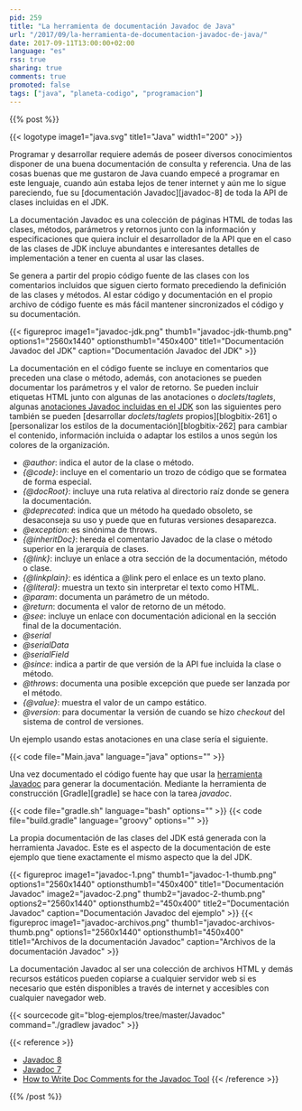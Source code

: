 ```yaml
---
pid: 259
title: "La herramienta de documentación Javadoc de Java"
url: "/2017/09/la-herramienta-de-documentacion-javadoc-de-java/"
date: 2017-09-11T13:00:00+02:00
language: "es"
rss: true
sharing: true
comments: true
promoted: false
tags: ["java", "planeta-codigo", "programacion"]
---
```


{{% post %}}

{{< logotype image1="java.svg" title1="Java" width1="200" >}}

Programar y desarrollar requiere además de poseer diversos conocimientos disponer de una buena documentación de consulta y referencia. Una de las cosas buenas que me gustaron de Java cuando empecé a programar en este lenguaje, cuando aún estaba lejos de tener internet y aún me lo sigue pareciendo, fue su [documentación Javadoc][javadoc-8] de toda la API de clases incluidas en el JDK.

La documentación Javadoc es una colección de páginas HTML de todas las clases, métodos, parámetros y retornos junto con la información y especificaciones que quiera incluir el desarrollador de la API que en el caso de las clases de JDK incluye abundantes e interesantes detalles de implementación a tener en cuenta al usar las clases.

Se genera a partir del propio código fuente de las clases con los comentarios incluidos que siguen cierto formato precediendo la definición de las clases y métodos. Al estar código y documentación en el propio archivo de código fuente es más fácil mantener sincronizados el código y su documentación.

{{< figureproc
    image1="javadoc-jdk.png" thumb1="javadoc-jdk-thumb.png" options1="2560x1440" optionsthumb1="450x400" title1="Documentación Javadoc del JDK"
    caption="Documentación Javadoc del JDK" >}}

La documentación en el código fuente se incluye en comentarios que preceden una clase o método, además, con anotaciones se pueden documentar los parámetros y el valor de retorno. Se pueden incluir etiquetas HTML junto con algunas de las anotaciones o _doclets_/_taglets_, algunas [anotaciones Javadoc incluidas en el JDK](https://docs.oracle.com/javase/8/docs/technotes/tools/windows/javadoc.html#javadoctags) son las siguientes pero también se pueden [desarrollar _doclets_/_taglets_ propios][blogbitix-261] o [personalizar los estilos de la documentación][blogbitix-262] para cambiar el contenido, información incluida o adaptar los estilos a unos según los colores de la organización.

* _@author_: indica el autor de la clase o método.
* _{@code}_: incluye en el comentario un trozo de código que se formatea de forma especial.
* _{@docRoot}_: incluye una ruta relativa al directorio raíz donde se genera la documentación.
* _@deprecated_: indica que un método ha quedado obsoleto, se desaconseja su uso y puede que en futuras versiones desaparezca.
* _@exception_: es sinónima de throws.
* _{@inheritDoc}_: hereda el comentario Javadoc de la clase o método superior en la jerarquía de clases.
* _{@link}_: incluye un enlace a otra sección de la documentación, método o clase.
* _{@linkplain}_: es idéntica a @link pero el enlace es un texto plano.
* _{@literal}_: muestra un texto sin interpretar el texto como HTML.
* _@param_: documenta un parámetro de un método.
* _@return_: documenta el valor de retorno de un método.
* _@see_: incluye un enlace con documentación adicional en la sección final de la documentación.
* _@serial_
* _@serialData_
* _@serialField_
* _@since_: indica a partir de que versión de la API fue incluida la clase o método.
* _@throws_: documenta una posible excepción que puede ser lanzada por el método.
* _{@value}_: muestra el valor de un campo estático.
* _@version_: para documentar la versión de cuando se hizo _checkout_ del sistema de control de versiones.

Un ejemplo usando estas anotaciones en una clase sería el siguiente.

{{< code file="Main.java" language="java" options="" >}}

Una vez documentado el código fuente hay que usar la [herramienta Javadoc](https://docs.oracle.com/javase/8/docs/technotes/tools/windows/javadoc.html) para generar la documentación. Mediante la herramienta de construcción [Gradle][gradle] se hace con la tarea _javadoc_.

{{< code file="gradle.sh" language="bash" options="" >}}
{{< code file="build.gradle" language="groovy" options="" >}}

La propia documentación de las clases del JDK está generada con la herramienta Javadoc. Este es el aspecto de la documentación de este ejemplo que tiene exactamente el mismo aspecto que la del JDK.

{{< figureproc
    image1="javadoc-1.png" thumb1="javadoc-1-thumb.png" options1="2560x1440" optionsthumb1="450x400" title1="Documentación Javadoc"
    image2="javadoc-2.png" thumb2="javadoc-2-thumb.png" options2="2560x1440" optionsthumb2="450x400" title2="Documentación Javadoc"
    caption="Documentación Javadoc del ejemplo" >}}
{{< figureproc
    image1="javadoc-archivos.png" thumb1="javadoc-archivos-thumb.png" options1="2560x1440" optionsthumb1="450x400" title1="Archivos de la documentación Javadoc"
    caption="Archivos de la documentación Javadoc" >}}

La documentación Javadoc al ser una colección de archivos HTML y demás recursos estáticos pueden copiarse a cualquier servidor web si es necesario que estén disponibles a través de internet y accesibles con cualquier navegador web.

{{< sourcecode git="blog-ejemplos/tree/master/Javadoc" command="./gradlew javadoc" >}}

{{< reference >}}
* [Javadoc 8](https://docs.oracle.com/javase/8/docs/technotes/tools/windows/javadoc.html)
* [Javadoc 7](https://docs.oracle.com/javase/7/docs/technotes/tools/windows/javadoc.html)
* [How to Write Doc Comments for the Javadoc Tool](https://www.oracle.com/technetwork/java/javase/documentation/index-137868.html)
{{< /reference >}}

{{% /post %}}
